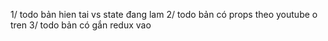 1/ todo bản hien tai vs state đang lam
2/ todo bản có props theo youtube o tren
3/ todo bản có gắn redux vao